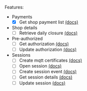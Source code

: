 Features:

- Payments
  - [x] Get shop payment list [(docs)](https://developers.satispay.com/reference/get-list-of-payments)
- Shop details
  - [ ] Retrieve daily closure [(docs)](https://developers.satispay.com/reference/retrieve-daily-closure)
- Pre-authorized
  - [ ] Get authorization [(docs)](https://developers.satispay.com/reference/get-authorization)
  - [ ] Update authorization [(docs)](https://developers.satispay.com/reference/update-authorization)
- Sessions
  - [ ] Create mqtt certificates [(docs)](https://developers.satispay.com/reference/create-mqtt-certificates)
  - [ ] Open session [(docs)](https://developers.satispay.com/reference/open-session)
  - [ ] Create session event [(docs)](https://developers.satispay.com/reference/create-session-event)
  - [ ] Get session details [(docs)](https://developers.satispay.com/reference/get-session-details)
  - [ ] Update session [(docs)](https://developers.satispay.com/reference/update-session)
